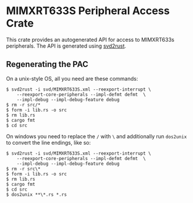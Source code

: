 # MIMXRT633S Peripheral Access Crate

This crate provides an autogenerated API for access to MIMXRT633s
peripherals. The API is generated using
[svd2rust](https://github.com/rust-embedded/svd2rust).

## Regenerating the PAC

On a unix-style OS, all you need are these commands:

```console
$ svd2rust -i svd/MIMXRT633S.xml --reexport-interrupt \
	--reexport-core-peripherals --impl-defmt defmt  \
	--impl-debug --impl-debug-feature debug
$ rm -r src/*
$ form -i lib.rs -o src
$ rm lib.rs
$ cargo fmt
$ cd src
```

On windows you need to replace the `/` with `\` and additionally run
`dos2unix` to convert the line endings, like so:

```console
$ svd2rust -i svd/MIMXRT633S.xml --reexport-interrupt \
	--reexport-core-peripherals --impl-defmt defmt  \
	--impl-debug --impl-debug-feature debug
$ rm -r src\*
$ form -i lib.rs -o src
$ rm lib.rs
$ cargo fmt
$ cd src
$ dos2unix **\*.rs *.rs
```
